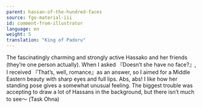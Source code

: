```yaml
---
parent: hassan-of-the-hundred-faces
source: fgo-material-iii
id: comment-from-illustrator
language: en
weight: 5
translation: "King of Padoru"
---
```


The fascinatingly charming and strongly active Hassako and her friends (they’re one person actually). When I asked 『Doesn’t she have no face?』, I received 『That’s, well, romance』as an answer, so I aimed for a Middle Eastern beauty with sharp eyes and full lips.
Abs, abs! I like how her standing pose gives a somewhat unusual feeling. The biggest trouble was accepting to draw a lot of Hassans in the background, but there isn’t much to see〜 (Task Ohna)
